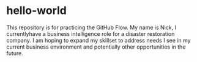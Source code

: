 # hello-world
This repository is for practicing the GitHub Flow.
My name is Nick, I currentlyhave a business intelligence role for a disaster restoration company. I am hoping to expand my skillset to address needs I see in my current business environment and potentially other opportunities in the future. 
